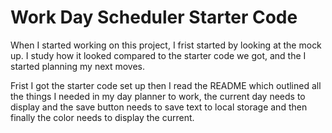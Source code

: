 # Work Day Scheduler Starter Code

When I started working on this project, I frist started by looking at the mock up. I study how it looked compared to the starter code we got, and the I started planning my next moves. 

Frist I got the starter code set up then I read the README which outlined all the things I needed in my day planner to work, the current day needs to display and the save button needs to save text to local storage and then finally the color needs to display the current. 

